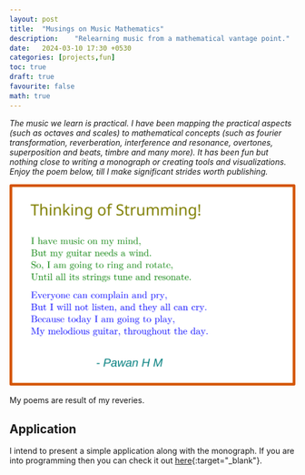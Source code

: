 ```yaml
---
layout: post
title:  "Musings on Music Mathematics"
description:    "Relearning music from a mathematical vantage point."
date:   2024-03-10 17:30 +0530
categories: [projects,fun]
toc: true
draft: true
favourite: false
math: true
---
```


*The music we learn is practical. I have been mapping the practical aspects (such as octaves and scales) to mathematical concepts (such as fourier transformation, reverberation, interference and resonance, overtones, superposition and beats, timbre and many more). It has been fun but nothing close to writing a monograph or creating tools and visualizations. Enjoy the poem below, till I make significant strides worth publishing.*

![Thinking of Strumming](/assets/img/posts/tos.svg)

My poems are result of my reveries.  

## Application

I intend to present a simple application along with the monograph. If you are into programming then you can check it out [here](https://github.com/pawanmsr/staver){:target="_blank"}.
